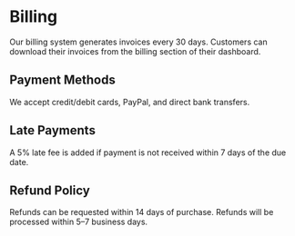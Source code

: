 # Billing

Our billing system generates invoices every 30 days. Customers can download their invoices from the billing section of their dashboard.

## Payment Methods
We accept credit/debit cards, PayPal, and direct bank transfers.

## Late Payments
A 5% late fee is added if payment is not received within 7 days of the due date.

## Refund Policy
Refunds can be requested within 14 days of purchase. Refunds will be processed within 5–7 business days.
